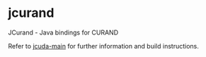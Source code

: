 # jcurand
JCurand - Java bindings for CURAND

Refer to [jcuda-main](https://github.com/jcuda/jcuda-main) for further
information and build instructions.